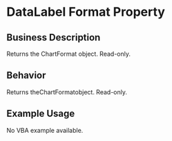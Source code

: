 # DataLabel Format Property

## Business Description
Returns the ChartFormat object. Read-only.

## Behavior
Returns theChartFormatobject. Read-only.

## Example Usage
No VBA example available.